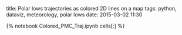 title: Polar lows trajectories as colored 2D lines on a map
tags: python, dataviz, meteorology, polar lows
date:  2015-03-02 11:30

{% notebook Colored_PMC_Traj.ipynb cells[:] %}
